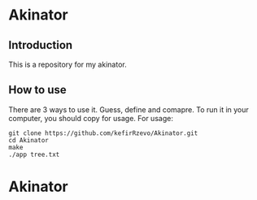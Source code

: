 # Akinator

## Introduction

This is a repository for my akinator. 

## How to use

There are 3 ways to use it. Guess, define and comapre. To run it in your computer, you should copy for usage.
For usage:

```
git clone https://github.com/kefirRzevo/Akinator.git
cd Akinator
make
./app tree.txt
```
# Akinator

